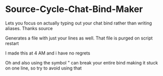 # Source-Cycle-Chat-Bind-Maker
Lets you focus on actually typing out your chat bind rather than writing aliases. Thanks source

Generates a file with just your lines as well. That file is purged on script restart 

I made this at 4 AM and i have no regrets

Oh and also using the symbol " can break your entire bind making it stuck on one line, so try to avoid using that

